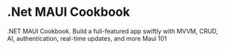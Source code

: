 # .Net MAUI Cookbook
.NET MAUI Cookbook. Build a full-featured app swiftly with MVVM, CRUD, AI, authentication, real-time updates, and more
Maui 101

